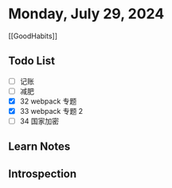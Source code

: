 # Monday, July 29, 2024

[[GoodHabits]]

## Todo List

- [ ] 记账
- [ ] 减肥
- [x] 32 webpack 专题
- [x] 33 webpack 专题 2
- [ ] 34 国家加密

## Learn Notes

## Introspection
